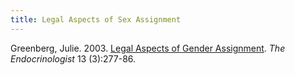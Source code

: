 ```yaml
---
title: Legal Aspects of Sex Assignment
---
```


Greenberg, Julie. 2003. [Legal Aspects of Gender Assignment][1]. _The Endocrinologist_ 13 (3):277-86.

 [1]: http://www.isna.org/pdf/greenberg2003.pdf